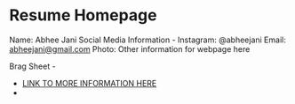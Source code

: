# Resume Homepage

Name: Abhee Jani 
Social Media Information - 
Instagram: @abheejani 
Email: abheejani@gmail.com
Photo:
Other information for webpage here 


Brag Sheet - 
- <a href="https://docs.google.com/document/d/1CES7XoXgjeJMpxx8_Ty7gdm4l0sDP4ZS8osHqP_vzZI"> LINK TO MORE INFORMATION HERE  <a> 
- 
